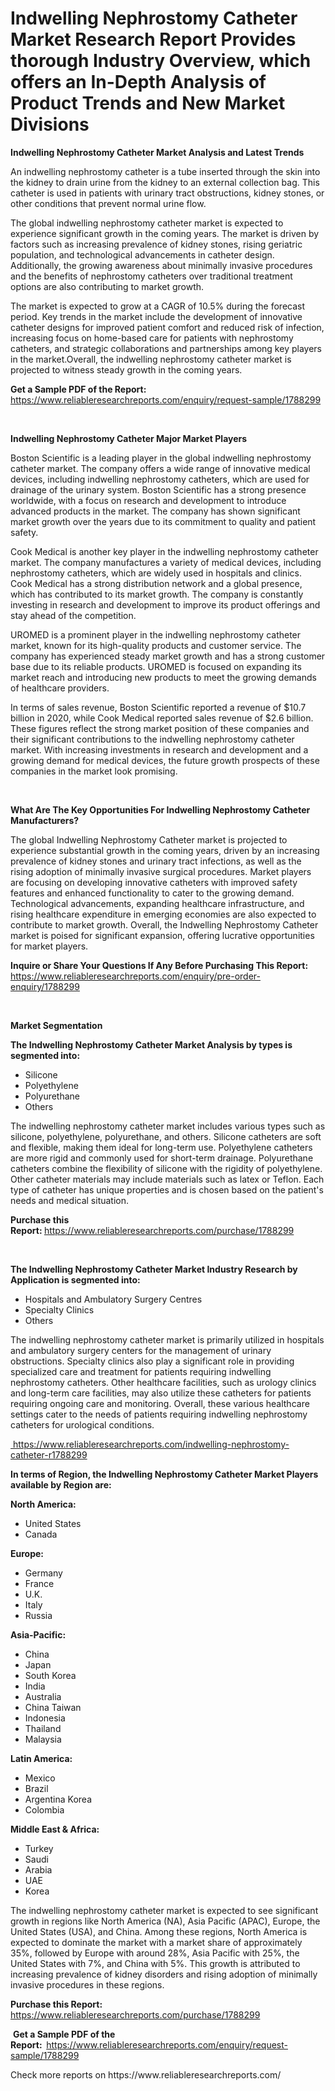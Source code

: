 <p><h1>Indwelling Nephrostomy Catheter Market Research Report Provides thorough Industry Overview, which offers an In-Depth Analysis of Product Trends and New Market Divisions</h1></p><p><strong>Indwelling Nephrostomy Catheter Market Analysis and Latest Trends</strong></p>
<p><p>An indwelling nephrostomy catheter is a tube inserted through the skin into the kidney to drain urine from the kidney to an external collection bag. This catheter is used in patients with urinary tract obstructions, kidney stones, or other conditions that prevent normal urine flow.</p><p>The global indwelling nephrostomy catheter market is expected to experience significant growth in the coming years. The market is driven by factors such as increasing prevalence of kidney stones, rising geriatric population, and technological advancements in catheter design. Additionally, the growing awareness about minimally invasive procedures and the benefits of nephrostomy catheters over traditional treatment options are also contributing to market growth.</p><p>The market is expected to grow at a CAGR of 10.5% during the forecast period. Key trends in the market include the development of innovative catheter designs for improved patient comfort and reduced risk of infection, increasing focus on home-based care for patients with nephrostomy catheters, and strategic collaborations and partnerships among key players in the market.Overall, the indwelling nephrostomy catheter market is projected to witness steady growth in the coming years.</p></p>
<p><strong>Get a Sample PDF of the Report:&nbsp;</strong> <a href="https://www.reliableresearchreports.com/enquiry/request-sample/1788299">https://www.reliableresearchreports.com/enquiry/request-sample/1788299</a></p>
<p>&nbsp;</p>
<p><strong>Indwelling Nephrostomy Catheter Major Market Players</strong></p>
<p><p>Boston Scientific is a leading player in the global indwelling nephrostomy catheter market. The company offers a wide range of innovative medical devices, including indwelling nephrostomy catheters, which are used for drainage of the urinary system. Boston Scientific has a strong presence worldwide, with a focus on research and development to introduce advanced products in the market. The company has shown significant market growth over the years due to its commitment to quality and patient safety.</p><p>Cook Medical is another key player in the indwelling nephrostomy catheter market. The company manufactures a variety of medical devices, including nephrostomy catheters, which are widely used in hospitals and clinics. Cook Medical has a strong distribution network and a global presence, which has contributed to its market growth. The company is constantly investing in research and development to improve its product offerings and stay ahead of the competition.</p><p>UROMED is a prominent player in the indwelling nephrostomy catheter market, known for its high-quality products and customer service. The company has experienced steady market growth and has a strong customer base due to its reliable products. UROMED is focused on expanding its market reach and introducing new products to meet the growing demands of healthcare providers.</p><p>In terms of sales revenue, Boston Scientific reported a revenue of $10.7 billion in 2020, while Cook Medical reported sales revenue of $2.6 billion. These figures reflect the strong market position of these companies and their significant contributions to the indwelling nephrostomy catheter market. With increasing investments in research and development and a growing demand for medical devices, the future growth prospects of these companies in the market look promising.</p></p>
<p>&nbsp;</p>
<p><strong>What Are The Key Opportunities For Indwelling Nephrostomy Catheter Manufacturers?</strong></p>
<p><p>The global Indwelling Nephrostomy Catheter market is projected to experience substantial growth in the coming years, driven by an increasing prevalence of kidney stones and urinary tract infections, as well as the rising adoption of minimally invasive surgical procedures. Market players are focusing on developing innovative catheters with improved safety features and enhanced functionality to cater to the growing demand. Technological advancements, expanding healthcare infrastructure, and rising healthcare expenditure in emerging economies are also expected to contribute to market growth. Overall, the Indwelling Nephrostomy Catheter market is poised for significant expansion, offering lucrative opportunities for market players.</p></p>
<p><strong>Inquire or Share Your Questions If Any Before Purchasing This Report:</strong> <a href="https://www.reliableresearchreports.com/enquiry/pre-order-enquiry/1788299">https://www.reliableresearchreports.com/enquiry/pre-order-enquiry/1788299</a></p>
<p>&nbsp;</p>
<p><strong>Market Segmentation</strong></p>
<p><strong>The Indwelling Nephrostomy Catheter Market Analysis by types is segmented into:</strong></p>
<p><ul><li>Silicone</li><li>Polyethylene</li><li>Polyurethane</li><li>Others</li></ul></p>
<p><p>The indwelling nephrostomy catheter market includes various types such as silicone, polyethylene, polyurethane, and others. Silicone catheters are soft and flexible, making them ideal for long-term use. Polyethylene catheters are more rigid and commonly used for short-term drainage. Polyurethane catheters combine the flexibility of silicone with the rigidity of polyethylene. Other catheter materials may include materials such as latex or Teflon. Each type of catheter has unique properties and is chosen based on the patient's needs and medical situation.</p></p>
<p><strong>Purchase this Report:&nbsp;</strong><a href="https://www.reliableresearchreports.com/purchase/1788299">https://www.reliableresearchreports.com/purchase/1788299</a></p>
<p>&nbsp;</p>
<p><strong>The Indwelling Nephrostomy Catheter Market Industry Research by Application is segmented into:</strong></p>
<p><ul><li>Hospitals and Ambulatory Surgery Centres</li><li>Specialty Clinics</li><li>Others</li></ul></p>
<p><p>The indwelling nephrostomy catheter market is primarily utilized in hospitals and ambulatory surgery centers for the management of urinary obstructions. Specialty clinics also play a significant role in providing specialized care and treatment for patients requiring indwelling nephrostomy catheters. Other healthcare facilities, such as urology clinics and long-term care facilities, may also utilize these catheters for patients requiring ongoing care and monitoring. Overall, these various healthcare settings cater to the needs of patients requiring indwelling nephrostomy catheters for urological conditions.</p></p>
<p><a href="https://www.reliableresearchreports.com/indwelling-nephrostomy-catheter-r1788299">&nbsp;https://www.reliableresearchreports.com/indwelling-nephrostomy-catheter-r1788299</a></p>
<p><strong>In terms of Region, the Indwelling Nephrostomy Catheter Market Players available by Region are:</strong></p>
<p>
    <p> <strong> North America: </strong>
        <ul>
            <li>United States</li>
            <li>Canada</li>
        </ul>
        </p> 
    <p> <strong> Europe: </strong>
        <ul>
            <li>Germany</li>
            <li>France</li>
            <li>U.K.</li>
            <li>Italy</li>
            <li>Russia</li>
        </ul>
        </p> 
    <p> <strong> Asia-Pacific: </strong>
        <ul>
            <li>China</li>
            <li>Japan</li>
            <li>South Korea</li>
            <li>India</li>
            <li>Australia</li>
            <li>China Taiwan</li>
            <li>Indonesia</li>
            <li>Thailand</li>
            <li>Malaysia</li>
        </ul>
        </p> 
    <p> <strong> Latin America: </strong>
        <ul>
            <li>Mexico</li>
            <li>Brazil</li>
            <li>Argentina Korea</li>
            <li>Colombia</li>
        </ul>
        </p> 
    <p> <strong> Middle East & Africa: </strong>
        <ul>
            <li>Turkey</li>
            <li>Saudi</li>
            <li>Arabia</li>
            <li>UAE</li>
            <li>Korea</li>
        </ul>
    </p>
    </p>
<p><p>The indwelling nephrostomy catheter market is expected to see significant growth in regions like North America (NA), Asia Pacific (APAC), Europe, the United States (USA), and China. Among these regions, North America is expected to dominate the market with a market share of approximately 35%, followed by Europe with around 28%, Asia Pacific with 25%, the United States with 7%, and China with 5%. This growth is attributed to increasing prevalence of kidney disorders and rising adoption of minimally invasive procedures in these regions.</p></p>
<p><strong>Purchase this Report: </strong><a href="https://www.reliableresearchreports.com/purchase/1788299">https://www.reliableresearchreports.com/purchase/1788299</a></p>
<p>&nbsp;<strong>Get a Sample PDF of the Report:&nbsp;&nbsp;</strong><a href="https://www.reliableresearchreports.com/enquiry/request-sample/1788299">https://www.reliableresearchreports.com/enquiry/request-sample/1788299</a></p>
<p><strong></strong></p>
<p>Check more reports on https://www.reliableresearchreports.com/</p>